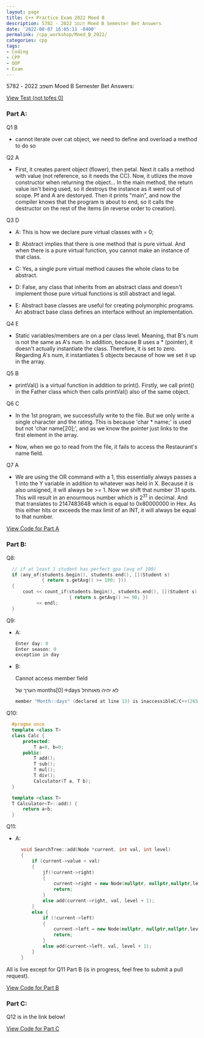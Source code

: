 ```yaml
---
layout: page
title: C++ Practice Exam 2022 Moed B
description: 5782 - תשפב 2022 Moed B Semester Bet Answers
date: '2022-08-07 16:05:11 -0400'
permalink: /cpp_workshop/Moed_B_2022/
categories: cpp
tags:
- Coding
- CPP
- OOP
- Exam
---
```


5782 - תשפב 2022 Moed B Semester Bet Answers:

[View Test (not tofes 0)](https://github.com/avipars/CS-Resources/blob/main/cpp_workshop/Moed_B_2022/test.pdf)

### Part A: 

Q1 B

 * cannot iterate over cat object, we need to define and overload a method to do so

Q2 A

 * First, it creates parent object (flower), then petal. Next it calls a method with value (not reference, so it needs the CC). Now, it utlizes the move constructor when returning the object... In the main method, the return value isn't being used, so it destroys the instance as it went out of scope. Pf and A are destoryed. Then it prints "main", and now the compiler knows that the program is about to end, so it calls the destructor on the rest of the items (in reverse order to creation).

Q3 D

 * A: This is how we declare pure virtual classes with = 0;

 * B: Abstract implies that there is one method that is pure virtual. And when there is a pure virtual function, you cannot make an instance of that class.

 * C: Yes, a single pure virtual method causes the whole class to be abstract.

 * D: False, any class that inherits from an abstract class and doesn't implement those pure virtual functions is still abstract and legal. 

 * E: Abstract base classes are useful for creating polymorphic programs. An abstract base class defines an interface without an implementation.

Q4 E

 * Static variables/members are on a per class level. Meaning, that B's num is not the same as A's num. In addition, because B uses a * (pointer), it doesn't actually instantiate the class. Therefore, it is set to zero. Regarding A's num, it instantiates 5 objects because of how we set it up in the array. 


Q5 B 

 * printVal() is a virtual function in addition to print(). Firstly, we call print() in the Father class which then calls printVal() also of the same object. 

Q6 C 

 * In the 1st program, we successfully write to the file. But we only write a single character and the rating. This is because 'char * name;' is used but not 'char name[20];', and as we know the pointer just links to the first element in the array. 

 * Now, when we go to read from the file, it fails to access the Restaurant's name field. 

Q7 A 

 * We are using the OR command with a 1, this essentially always passes a 1 into the Y variable in addition to whatever was held in X. Because it is also unsigned, it will always be >= 1. Now we shift that number 31 spots. This will result in an enourmous number which is 2<sup>31</sup> in decimal. And that translates to 2147483648 which is equal to 0x80000000 in Hex. As this either hits or exceeds the max limit of an INT, it will always be equal to that number. 


[View Code for Part A](https://github.com/avipars/CS-Resources/blob/main/cpp_workshop/Moed_B_2022/A)



### Part B: 


Q8: 


  ```cpp
    // if at least 1 student has perfect gpa (avg of 100)
    if (any_of(students.begin(), students.end(), [](Student s)
               { return s.getAvg() >= 100; }))
    {
        cout << count_if(students.begin(), students.end(), [](Student s)
                         { return s.getAvg() >= 90; })
             << endl;
    }
  ```

Q9: 

* A: 

  ```cpp
  Enter day: 0
  Enter season: 0
  exception in day
  ```

* B:

    Cannot access member field 

    הערך של months[0]->days לא יהיה מאותחל 

    ```cpp
    member "Month::days" (declared at line 13) is inaccessibleC/C++(265)
    ```


Q10:

    
  ```cpp
    #pragma once
    template <class T>
    class Calc {
        protected:
            T a=0, b=0;
        public: 
            T add();
            T sub();
            T mul();
            T div();
            Calculator(T a, T b);
    }

    template <class T>
    T Calculator<T>::add() {
        return a+b;
    }
  ```

Q11: 

* A:

  ```cpp
    void SearchTree::add(Node *current, int val, int level)
    {
        if (current->value < val)
        {
            jf(!current->right)
            {
                current->right = new Node(nullptr, nullptr,nullptr,level);
                return;
            }
            else add(current->right, val, level + 1);
        }
        else {
            if (!current->left)
            {
                current->left = new Node(nullptr, nullptr,nullptr,level);
                return;
            }
            else add(current->left, val, level + 1);
        }
    }
  ```


All is live except for Q11 Part B (is in progress, feel free to submit a pull request). 

[View Code for Part B](https://github.com/avipars/CS-Resources/blob/main/cpp_workshop/Moed_B_2022/B)


### Part C:

Q12 is in the link below! 

[View Code for Part C](https://github.com/avipars/CS-Resources/blob/main/cpp_workshop/Moed_B_2022/C/q12.cpp) 